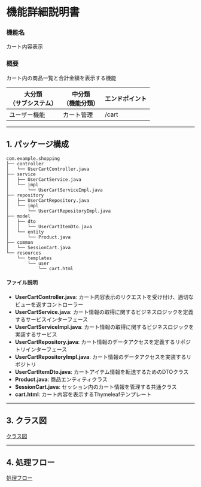 # 機能詳細説明書
### 機能名
カート内容表示

### 概要
カート内の商品一覧と合計金額を表示する機能

|大分類<br>（サブシステム）|中分類<br>（機能分類）|エンドポイント|
|----|----|----|
|ユーザー機能|カート管理|/cart|

---

## 1. パッケージ構成
```
com.example.shopping
├── controller
│   └── UserCartController.java
├── service
│   ├── UserCartService.java
│   └── impl
│       └── UserCartServiceImpl.java
├── repository
│   ├── UserCartRepository.java
│   └── impl
│       └── UserCartRepositoryImpl.java
├── model
│   ├── dto
│   │   └── UserCartItemDto.java
│   └── entity
│       └── Product.java
├── common
│   └── SessionCart.java
└── resources
    └── templates
        └── user
            └── cart.html
```

#### ファイル説明
- **UserCartController.java**: カート内容表示のリクエストを受け付け、適切なビューを返すコントローラー
- **UserCartService.java**: カート情報の取得に関するビジネスロジックを定義するサービスインターフェース
- **UserCartServiceImpl.java**: カート情報の取得に関するビジネスロジックを実装するサービス
- **UserCartRepository.java**: カート情報のデータアクセスを定義するリポジトリインターフェース
- **UserCartRepositoryImpl.java**: カート情報のデータアクセスを実装するリポジトリ
- **UserCartItemDto.java**: カートアイテム情報を転送するためのDTOクラス
- **Product.java**: 商品エンティティクラス
- **SessionCart.java**: セッション内のカート情報を管理する共通クラス
- **cart.html**: カート内容を表示するThymeleafテンプレート

---

## 3. クラス図
[クラス図](class/cl-cart.md)

---

## 4. 処理フロー
[処理フロー](sequence/sq-cart.md)